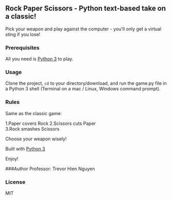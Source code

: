 ## Rock Paper Scissors - Python text-based take on a classic!

Pick your weapon and play against the computer - you'll only get a virtual sting if you lose!

### Prerequisites

All you need is [Python 3](https://www.python.org/) to play.

### Usage
Clone the project, <code>cd</code> to your directory/download, and run the game.py file in a Python 3 shell (Terminal on a mac / Linux, Windows command prompt).

### Rules
Same as the classic game:

1.Paper covers Rock
2.Scissors cuts Paper  
3.Rock smashes Scissors 

Choose your weapon wisely!

Built with [Python 3](https://wiki.python.org/moin/BeginnersGuide)

Enjoy!

###Author
Professor: Trevor
Hien Nguyen

### License 
MIT
